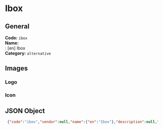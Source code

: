 # Ibox 
## General 
**Code:** `ibox`  
**Name:**  
:	[en] Ibox  
**Category:** `alternative`  
## Images 
### Logo 
### Icon 
## JSON Object 
```json
 {"code":"ibox","vendor":null,"name":{"en":"Ibox"},"description":null,"countries":null,"category":"alternative"}```  
